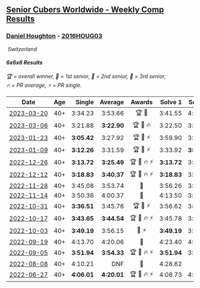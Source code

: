 <style>table {white-space: nowrap;}</style>
<link rel="stylesheet" type="text/css" href="/scw-comp/css/flags.css" />

## [Senior Cubers Worldwide - Weekly Comp Results](/scw-comp/results/)
### [Daniel Houghton](README.md) - [2016HOUG03](https://www.worldcubeassociation.org/persons/2016HOUG03?event=666)

<i class="flag flag-CH" />&nbsp;Switzerland

#### 6x6x6 Results

<span style="white-space: nowrap;">🏆 = overall winner</span>, <span style="white-space: nowrap;">🥇 = 1st senior</span>, <span style="white-space: nowrap;">🥈 = 2nd senior</span>, <span style="white-space: nowrap;">🥉 = 3rd senior</span>, <span style="white-space: nowrap;">🔥 = PR average</span>, <span style="white-space: nowrap;">⚡ = PR single</span>.

| Date | Age | Single | Average | Awards | Solve 1 | Solve 2 | Solve 3 | Video |
| :--: | :--: | --: | --: | :--: | --: | --: | --: | :-- |
| [2023-03-20](../../results/2023-03-20/666.md) | 40+ | 3:34.23 | 3:53.66 | 🏆 🥇 | 3:41.55 | 4:25.20 | 3:34.23 | [Desktop](https://www.facebook.com/events/1273456476928238/permalink/1277525919854627) / [Mobile](https://m.facebook.com/events/1273456476928238?view=permalink&id=1277525919854627) |
| [2023-03-06](../../results/2023-03-06/666.md) | 40+ | 3:21.88 | **3:22.90** | 🏆 🥇 🔥 | 3:22.50 | 3:21.88 | 3:24.33 | [Desktop](https://www.facebook.com/events/1616007312171296/permalink/1620896198349074) / [Mobile](https://m.facebook.com/events/1616007312171296?view=permalink&id=1620896198349074) |
| [2023-01-23](../../results/2023-01-23/666.md) | 40+ | **3:05.42** | 3:27.92 | 🏆 🥇 ⚡ | 3:59.90 | 3:18.44 | **3:05.42** | [Desktop](https://www.facebook.com/events/509798861140910/permalink/513885020732294) / [Mobile](https://m.facebook.com/events/509798861140910?view=permalink&id=513885020732294) |
| [2023-01-09](../../results/2023-01-09/666.md) | 40+ | **3:12.26** | 3:31.59 | 🏆 🥇 ⚡ | 3:33.92 | **3:12.26** | 3:48.59 | [Desktop](https://www.facebook.com/events/1531132474062600/permalink/1539412059901308) / [Mobile](https://m.facebook.com/events/1531132474062600?view=permalink&id=1539412059901308) |
| [2022-12-26](../../results/2022-12-26/666.md) | 40+ | **3:13.72** | **3:25.49** | 🏆 🥇 🔥 ⚡ | **3:13.72** | 3:23.71 | 3:39.05 | [Desktop](https://www.facebook.com/events/699260168471197/permalink/707102367686977) / [Mobile](https://m.facebook.com/events/699260168471197?view=permalink&id=707102367686977) |
| [2022-12-12](../../results/2022-12-12/666.md) | 40+ | **3:18.83** | **3:40.37** | 🏆 🥇 🔥 ⚡ | **3:18.83** | 3:20.76 | 4:21.51 | [Desktop](https://www.facebook.com/events/1310297966473638/permalink/1321470402023061) / [Mobile](https://m.facebook.com/events/1310297966473638?view=permalink&id=1321470402023061) |
| [2022-11-28](../../results/2022-11-28/666.md) | 40+ | 3:45.08 | 3:53.74 | 🥇 | 3:56.26 | 3:59.89 | 3:45.08 | [Desktop](https://www.facebook.com/events/1208453943094393/permalink/1216417175631403) / [Mobile](https://m.facebook.com/events/1208453943094393?view=permalink&id=1216417175631403) |
| [2022-11-14](../../results/2022-11-14/666.md) | 40+ | 3:50.36 | 4:00.37 | 🥈 | 4:13.50 | 3:57.24 | 3:50.36 | [Desktop](https://www.facebook.com/events/823524585526773/permalink/833210634558168) / [Mobile](https://m.facebook.com/events/823524585526773?view=permalink&id=833210634558168) |
| [2022-10-31](../../results/2022-10-31/666.md) | 40+ | **3:36.51** | 3:45.76 | 🏆 🥇 ⚡ | 3:56.62 | 3:44.16 | **3:36.51** | [Desktop](https://www.facebook.com/events/635474734791505/permalink/644883637183948) / [Mobile](https://m.facebook.com/events/635474734791505?view=permalink&id=644883637183948) |
| [2022-10-17](../../results/2022-10-17/666.md) | 40+ | **3:43.65** | **3:44.54** | 🏆 🥇 🔥 ⚡ | 3:45.78 | 3:44.18 | **3:43.65** | [Desktop](https://www.facebook.com/events/5873184052742514/permalink/5889657351095184) / [Mobile](https://m.facebook.com/events/5873184052742514?view=permalink&id=5889657351095184) |
| [2022-10-03](../../results/2022-10-03/666.md) | 40+ | **3:49.19** | 3:56.15 | 🥇 ⚡ | **3:49.19** | 3:54.13 | 4:05.12 | [Desktop](https://www.facebook.com/events/815539682815599/permalink/824736691895898) / [Mobile](https://m.facebook.com/events/815539682815599?view=permalink&id=824736691895898) |
| [2022-09-19](../../results/2022-09-19/666.md) | 40+ | 4:13.70 | 4:20.06 | 🥈 | 4:23.40 | 4:23.07 | 4:13.70 | [Desktop](https://www.facebook.com/events/400132442274991/permalink/407229801565255) / [Mobile](https://m.facebook.com/events/400132442274991?view=permalink&id=407229801565255) |
| [2022-09-05](../../results/2022-09-05/666.md) | 40+ | **3:51.94** | **3:54.33** | 🏆 🥇 🔥 ⚡ | **3:51.94** | 3:58.72 | 3:52.34 | [Desktop](https://www.facebook.com/events/448393960648054/permalink/455528309934619) / [Mobile](https://m.facebook.com/events/448393960648054?view=permalink&id=455528309934619) |
| [2022-08-08](../../results/2022-08-08/666.md) | 40+ | 4:10.21 | DNF | 🥇 | 4:28.62 | DNF | 4:10.21 | [Desktop](https://www.facebook.com/events/619445529768906/permalink/625490659164393) / [Mobile](https://m.facebook.com/events/619445529768906?view=permalink&id=625490659164393) |
| [2022-06-27](../../results/2022-06-27/666.md) | 40+ | **4:06.01** | **4:20.01** | 🏆 🥇 🔥 ⚡ | 4:08.73 | 4:45.30 | **4:06.01** | [Desktop](https://www.facebook.com/events/605852520957703/permalink/615060580036897) / [Mobile](https://m.facebook.com/events/605852520957703?view=permalink&id=615060580036897) |


<!-- Global site tag (gtag.js) - Google Analytics -->
<script async src="https://www.googletagmanager.com/gtag/js?id=UA-86348435-3"></script>
<script>window.dataLayer = window.dataLayer || []; function gtag() {dataLayer.push(arguments);} gtag('js', new Date()); gtag('config', 'UA-86348435-3');</script>
